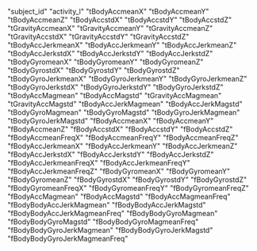 "subject_id" "activity_l" "tBodyAccmeanX" "tBodyAccmeanY" "tBodyAccmeanZ" "tBodyAccstdX" "tBodyAccstdY" "tBodyAccstdZ" "tGravityAccmeanX" "tGravityAccmeanY" "tGravityAccmeanZ" "tGravityAccstdX" "tGravityAccstdY" "tGravityAccstdZ" "tBodyAccJerkmeanX" "tBodyAccJerkmeanY" "tBodyAccJerkmeanZ" "tBodyAccJerkstdX" "tBodyAccJerkstdY" "tBodyAccJerkstdZ" "tBodyGyromeanX" "tBodyGyromeanY" "tBodyGyromeanZ" "tBodyGyrostdX" "tBodyGyrostdY" "tBodyGyrostdZ" "tBodyGyroJerkmeanX" "tBodyGyroJerkmeanY" "tBodyGyroJerkmeanZ" "tBodyGyroJerkstdX" "tBodyGyroJerkstdY" "tBodyGyroJerkstdZ" "tBodyAccMagmean" "tBodyAccMagstd" "tGravityAccMagmean" "tGravityAccMagstd" "tBodyAccJerkMagmean" "tBodyAccJerkMagstd" "tBodyGyroMagmean" "tBodyGyroMagstd" "tBodyGyroJerkMagmean" "tBodyGyroJerkMagstd" "fBodyAccmeanX" "fBodyAccmeanY" "fBodyAccmeanZ" "fBodyAccstdX" "fBodyAccstdY" "fBodyAccstdZ" "fBodyAccmeanFreqX" "fBodyAccmeanFreqY" "fBodyAccmeanFreqZ" "fBodyAccJerkmeanX" "fBodyAccJerkmeanY" "fBodyAccJerkmeanZ" "fBodyAccJerkstdX" "fBodyAccJerkstdY" "fBodyAccJerkstdZ" "fBodyAccJerkmeanFreqX" "fBodyAccJerkmeanFreqY" "fBodyAccJerkmeanFreqZ" "fBodyGyromeanX" "fBodyGyromeanY" "fBodyGyromeanZ" "fBodyGyrostdX" "fBodyGyrostdY" "fBodyGyrostdZ" "fBodyGyromeanFreqX" "fBodyGyromeanFreqY" "fBodyGyromeanFreqZ" "fBodyAccMagmean" "fBodyAccMagstd" "fBodyAccMagmeanFreq" "fBodyBodyAccJerkMagmean" "fBodyBodyAccJerkMagstd" "fBodyBodyAccJerkMagmeanFreq" "fBodyBodyGyroMagmean" "fBodyBodyGyroMagstd" "fBodyBodyGyroMagmeanFreq" "fBodyBodyGyroJerkMagmean" "fBodyBodyGyroJerkMagstd" "fBodyBodyGyroJerkMagmeanFreq"
